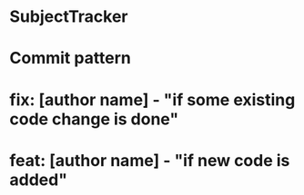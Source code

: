 # SubjectTracker

# Commit pattern

# fix: [author name] - "if some existing code change is done"
# feat: [author name] - "if new code is added"